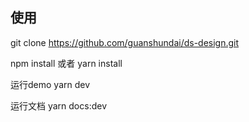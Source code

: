 ## 使用

git clone https://github.com/guanshundai/ds-design.git

npm install
或者
yarn install

运行demo
yarn dev

运行文档
yarn docs:dev
